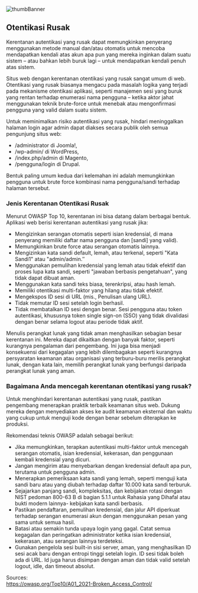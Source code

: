 
![thumbBanner]()

## Otentikasi Rusak

Kerentanan autentikasi yang rusak dapat memungkinkan penyerang menggunakan metode manual dan/atau otomatis untuk mencoba mendapatkan kendali atas akun apa pun yang mereka inginkan dalam suatu sistem – atau bahkan lebih buruk lagi – untuk mendapatkan kendali penuh atas sistem.

Situs web dengan kerentanan otentikasi yang rusak sangat umum di web. Otentikasi yang rusak biasanya mengacu pada masalah logika yang terjadi pada mekanisme otentikasi aplikasi, seperti manajemen sesi yang buruk yang rentan terhadap enumerasi nama pengguna – ketika aktor jahat menggunakan teknik brute-force untuk menebak atau mengonfirmasi pengguna yang valid dalam suatu sistem.

Untuk meminimalkan risiko autentikasi yang rusak, hindari meninggalkan halaman login agar admin dapat diakses secara publik oleh semua pengunjung situs web:

- /administrator di Joomla!,
- /wp-admin/ di WordPress,
- /index.php/admin di Magento,
- /pengguna/login di Drupal.

Bentuk paling umum kedua dari kelemahan ini adalah memungkinkan pengguna untuk brute force kombinasi nama pengguna/sandi terhadap halaman tersebut.

### Jenis Kerentanan Otentikasi Rusak

Menurut OWASP Top 10, kerentanan ini bisa datang dalam berbagai bentuk. Aplikasi web berisi kerentanan autentikasi yang rusak jika:

- Mengizinkan serangan otomatis seperti isian kredensial, di mana penyerang memiliki daftar nama pengguna dan [sandi] yang valid).
- Memungkinkan brute force atau serangan otomatis lainnya.
- Mengizinkan kata sandi default, lemah, atau terkenal, seperti "Kata Sandi1" atau "admin/admin.″
- Menggunakan pemulihan kredensial yang lemah atau tidak efektif dan proses lupa kata sandi, seperti "jawaban berbasis pengetahuan", yang tidak dapat dibuat aman.
- Menggunakan kata sandi teks biasa, terenkripsi, atau hash lemah.
- Memiliki otentikasi multi-faktor yang hilang atau tidak efektif.
- Mengekspos ID sesi di URL (mis., Penulisan ulang URL).
- Tidak memutar ID sesi setelah login berhasil.
- Tidak membatalkan ID sesi dengan benar. Sesi pengguna atau token autentikasi, khususnya token single sign-on (SSO) yang tidak divalidasi dengan benar selama logout atau periode tidak aktif.

Menulis perangkat lunak yang tidak aman menghasilkan sebagian besar kerentanan ini. Mereka dapat dikaitkan dengan banyak faktor, seperti kurangnya pengalaman dari pengembang. Ini juga bisa menjadi konsekuensi dari kegagalan yang lebih dilembagakan seperti kurangnya persyaratan keamanan atau organisasi yang terburu-buru merilis perangkat lunak, dengan kata lain, memilih perangkat lunak yang berfungsi daripada perangkat lunak yang aman.

### Bagaimana Anda mencegah kerentanan otentikasi yang rusak?

Untuk menghindari kerentanan autentikasi yang rusak, pastikan pengembang menerapkan praktik terbaik keamanan situs web. Dukung mereka dengan menyediakan akses ke audit keamanan eksternal dan waktu yang cukup untuk menguji kode dengan benar sebelum diterapkan ke produksi.

Rekomendasi teknis OWASP adalah sebagai berikut:

- Jika memungkinkan, terapkan autentikasi multi-faktor untuk mencegah serangan otomatis, isian kredensial, kekerasan, dan penggunaan kembali kredensial yang dicuri.
- Jangan mengirim atau menyebarkan dengan kredensial default apa pun, terutama untuk pengguna admin.
- Menerapkan pemeriksaan kata sandi yang lemah, seperti menguji kata sandi baru atau yang diubah terhadap daftar 10.000 kata sandi terburuk.
- Sejajarkan panjang sandi, kompleksitas, dan kebijakan rotasi dengan NIST pedoman 800-63 B di bagian 5.1.1 untuk Rahasia yang Dihafal atau bukti modern lainnya- kebijakan kata sandi berbasis.
- Pastikan pendaftaran, pemulihan kredensial, dan jalur API diperkuat terhadap serangan enumerasi akun dengan menggunakan pesan yang sama untuk semua hasil.
- Batasi atau semakin tunda upaya login yang gagal. Catat semua kegagalan dan peringatkan administrator ketika isian kredensial, kekerasan, atau serangan lainnya terdeteksi.
- Gunakan pengelola sesi built-in sisi server, aman, yang menghasilkan ID sesi acak baru dengan entropi tinggi setelah login. ID sesi tidak boleh ada di URL. Id juga harus disimpan dengan aman dan tidak valid setelah logout, idle, dan timeout absolut.

Sources:<br>
https://owasp.org/Top10/A01_2021-Broken_Access_Control/